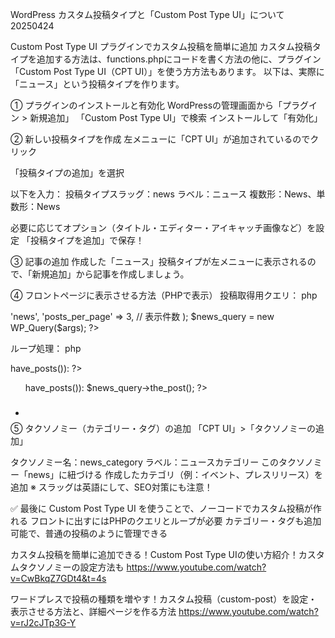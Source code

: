 WordPress カスタム投稿タイプと「Custom Post Type UI」について　20250424

Custom Post Type UI プラグインでカスタム投稿を簡単に追加
カスタム投稿タイプを追加する方法は、functions.phpにコードを書く方法の他に、プラグイン「Custom Post Type UI（CPT UI）」を使う方方法もあります。
以下は、実際に「ニュース」という投稿タイプを作ります。

① プラグインのインストールと有効化
WordPressの管理画面から「プラグイン > 新規追加」
「Custom Post Type UI」で検索
インストールして「有効化」

② 新しい投稿タイプを作成
左メニューに「CPT UI」が追加されているのでクリック

「投稿タイプの追加」を選択

以下を入力：
投稿タイプスラッグ：news
ラベル：ニュース
複数形：News、単数形：News

必要に応じてオプション（タイトル・エディター・アイキャッチ画像など）を設定
「投稿タイプを追加」で保存！

③ 記事の追加
作成した「ニュース」投稿タイプが左メニューに表示されるので、「新規追加」から記事を作成しましょう。

④ フロントページに表示させる方法（PHPで表示）
投稿取得用クエリ：
php
<?php
$args = array(
  'post_type' => 'news',
  'posts_per_page' => 3, // 表示件数
);
$news_query = new WP_Query($args);
?>
ループ処理：
php
<?php if ($news_query->have_posts()): ?>
  <ul>
  <?php while ($news_query->have_posts()): $news_query->the_post(); ?>
    <li>
      <a href="<?php the_permalink(); ?>">
        <time datetime="<?php echo get_the_date('c'); ?>"><?php echo get_the_date(); ?></time>
        <h3><?php the_title(); ?></h3>
        <p><?php the_excerpt(); ?></p>
      </a>
    </li>
  <?php endwhile; ?>
  </ul>
<?php endif; wp_reset_postdata(); ?>

⑤ タクソノミー（カテゴリー・タグ）の追加
「CPT UI」>「タクソノミーの追加」

タクソノミー名：news_category
ラベル：ニュースカテゴリー
このタクソノミー「news」に紐づける
作成したカテゴリ（例：イベント、プレスリリース）を追加
※ スラッグは英語にして、SEO対策にも注意！

✅ 最後に
Custom Post Type UI を使うことで、ノーコードでカスタム投稿が作れる
フロントに出すにはPHPのクエリとループが必要
カテゴリー・タグも追加可能で、普通の投稿のように管理できる



カスタム投稿を簡単に追加できる！Custom Post Type UIの使い方紹介！カスタムタクソノミーの設定方法も
https://www.youtube.com/watch?v=CwBkqZ7GDt4&t=4s


ワードプレスで投稿の種類を増やす！カスタム投稿（custom-post）を設定・表示させる方法と、詳細ページを作る方法
https://www.youtube.com/watch?v=rJ2cJTp3G-Y